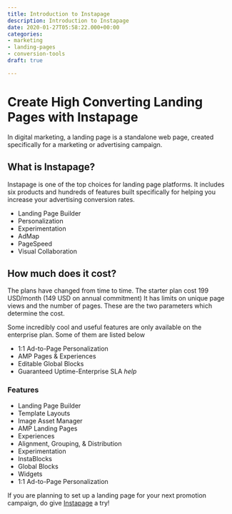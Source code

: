 ```yaml
---
title: Introduction to Instapage
description: Introduction to Instapage
date: 2020-01-27T05:58:22.000+00:00
categories:
- marketing
- landing-pages
- conversion-tools
draft: true

---
```

# Create High Converting Landing Pages with Instapage

In digital marketing, a landing page is a standalone web page, created specifically for a marketing or advertising campaign.

## What is Instapage?

Instapage is one of the top choices for landing page platforms.
It includes six products and hundreds of features built specifically for helping you increase your advertising conversion rates.

* Landing Page Builder
* Personalization
* Experimentation
* AdMap
* PageSpeed
* Visual Collaboration

## How much does it cost?

The plans have changed from time to time. The starter plan cost 199 USD/month (149 USD on annual commitment) It has limits on unique page views and the number of pages. These are the two parameters which determine the cost.

Some incredibly cool and useful features are only available on the enterprise plan. Some of them are listed below

* 1:1 Ad-to-Page Personalization 
* AMP Pages & Experiences
* Editable Global Blocks
* Guaranteed Uptime-Enterprise SLA _help_

### Features

* Landing Page Builder
* Template Layouts
* Image Asset Manager
* AMP Landing Pages
* Experiences
* Alignment, Grouping, & Distribution
* Experimentation
* InstaBlocks
* Global Blocks
* Widgets
* 1:1 Ad-to-Page Personalization 

If you are planning to set up a landing page for your next promotion campaign, do give [Instapage](https://instapage.grsm.io/NiranjanBala) a try!